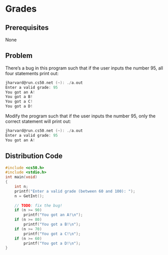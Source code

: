 # Grades

## Prerequisites
None

## Problem
There’s a bug in this program such that if the user inputs the number 95, all four statements print out:

```c
jharvard@run.cs50.net (~): ./a.out
Enter a valid grade: 95
You got an A!
You got a B!
You got a C!
You got a D!
```

Modify the program such that if the user inputs the number 95, only the correct statement will print out:
```c
jharvard@run.cs50.net (~): ./a.out
Enter a valid grade: 95
You got an A!
```

## Distribution Code
```c
#include <cs50.h>
#include <stdio.h>
int main(void)
{
    int n;
    printf("Enter a valid grade (between 60 and 100): ");
    n = GetInt();
    
    // TODO: fix the bug!
    if (n >= 90)
        printf("You got an A!\n");
    if (n >= 80)
        printf("You got a B!\n");
    if (n >= 70)
        printf("You got a C!\n");
    if (n >= 60)
        printf("You got a D!\n");
}
```